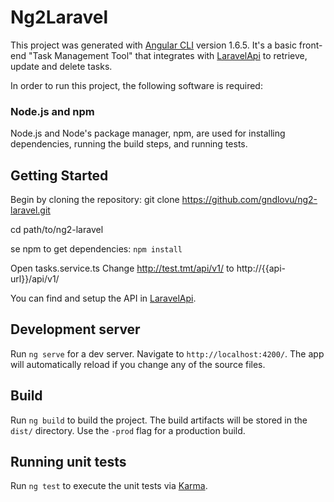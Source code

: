 # Ng2Laravel

This project was generated with [Angular CLI](https://github.com/angular/angular-cli) version 1.6.5.
It's a basic front-end "Task Management Tool" that integrates with [LaravelApi](https://github.com/gndlovu/LaravelApi) to retrieve, update and delete tasks.

In order to run this project, the following software is required:
### Node.js and npm
Node.js and Node's package manager, npm, are used for installing dependencies, running the build steps, and running tests.

## Getting Started

Begin by cloning the repository: 
git clone https://github.com/gndlovu/ng2-laravel.git

cd path/to/ng2-laravel

se npm to get dependencies:
`npm install`

Open tasks.service.ts
Change http://test.tmt/api/v1/ to http://{{api-url}}/api/v1/

You can find and setup the API in [LaravelApi](https://github.com/gndlovu/LaravelApi).

## Development server

Run `ng serve` for a dev server. Navigate to `http://localhost:4200/`. The app will automatically reload if you change any of the source files.

## Build

Run `ng build` to build the project. The build artifacts will be stored in the `dist/` directory. Use the `-prod` flag for a production build.

## Running unit tests

Run `ng test` to execute the unit tests via [Karma](https://karma-runner.github.io).

